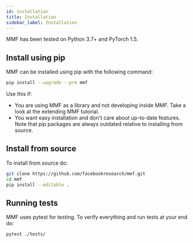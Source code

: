 ```yaml
---
id: installation
title: Installation
sidebar_label: Installation
---
```


MMF has been tested on Python 3.7+ and PyTorch 1.5.

## Install using pip

MMF can be installed using pip with the following command:

```bash
pip install --upgrade --pre mmf
```

Use this if:

- You are using MMF as a library and not developing inside MMF. Take a look at the extending MMF tutorial.
- You want easy installation and don't care about up-to-date features. Note that pip packages are always outdated relative to installing from source.

## Install from source

To install from source do:

```bash
git clone https://github.com/facebookresearch/mmf.git
cd mmf
pip install --editable .
```

## Running tests

MMF uses pytest for testing. To verify everything and run tests at your end do:

```bash
pytest ./tests/
```
